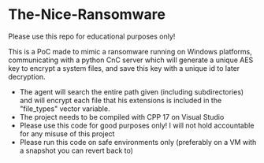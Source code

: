 # The-Nice-Ransomware
Please use this repo for educational purposes only!

This is a PoC made to mimic a ransomware running on Windows platforms, communicating with a python CnC server which will generate a unique AES key to encrypt a system files, and save this key with a unique id to later decryption.

* The agent will search the entire path given (including subdirectories) and will encrypt each file that his extensions is included in the "file_types" vector variable.
* The project needs to be compiled with CPP 17 on Visual Studio
* Please use this code for good purposes only! I will not hold accountable for any misuse of this project
* Please run this code on safe environments only (preferably on a VM with a snapshot you can revert back to)
